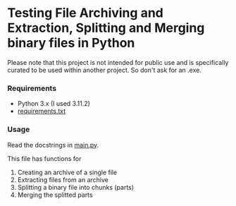 # Testing File Archiving and Extraction, Splitting and Merging binary files in Python

Please note that this project is not intended for public use and is specifically
curated to be used within another project. So don't ask for an .exe.

### Requirements

- Python 3.x (I used 3.11.2)
- [requirements.txt](./requirements.txt)

### Usage
Read the docstrings in [main.py](./main.py).

This file has functions for
1. Creating an archive of a single file
2. Extracting files from an archive
3. Splitting a binary file into chunks (parts)
4. Merging the splitted parts

